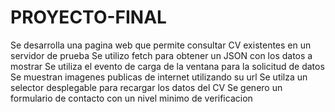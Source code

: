 # PROYECTO-FINAL
Se desarrolla una pagina web que permite consultar CV existentes en un servidor de prueba
Se utilizo fetch para obtener un JSON con los datos a mostrar
Se utiliza el evento de carga de la ventana para la solicitud de datos 
Se muestran imagenes publicas de internet utilizando su url 
Se utilza un selector desplegable para recargar los datos del CV 
Se genero un formulario de contacto con un nivel minimo de verificacion 
